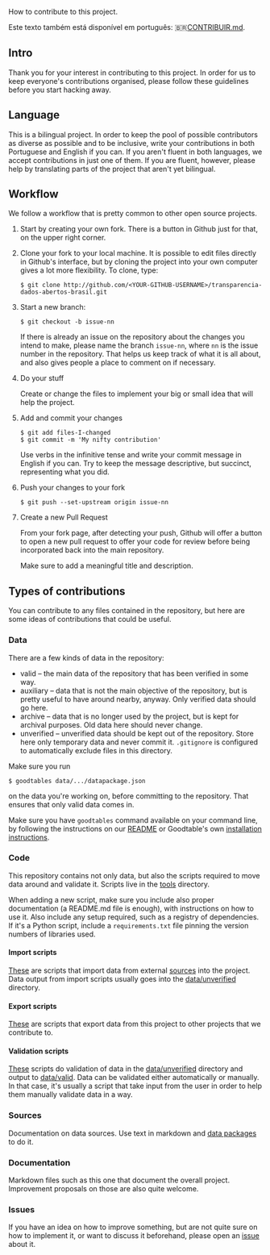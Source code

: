 How to contribute to this project.

Este texto também está disponível em português: 🇧🇷[CONTRIBUIR.md](CONTRIBUIR.md).

## Intro

Thank you for your interest in contributing to this project. In order for us
to keep everyone's contributions organised, please follow these guidelines
before you start hacking away.

## Language

This is a bilingual project. In order to keep the pool of possible
contributors as diverse as possible and to be inclusive, write your
contributions in both Portuguese and English if you can. If you aren't
fluent in both languages, we accept contributions in just one of them.
If you are fluent, however, please help by translating parts of the
project that aren't yet bilingual.

## Workflow

We follow a workflow that is pretty common to other open source projects.

1. Start by creating your own fork. There is a button in Github just for that,
   on the upper right corner.
2. Clone your fork to your local machine. It is possible to edit files
   directly in Github's interface, but by cloning the project into your own
   computer gives a lot more flexibility. To clone, type:
   
   `$ git clone http://github.com/<YOUR-GITHUB-USERNAME>/transparencia-dados-abertos-brasil.git`
3. Start a new branch:
   
   `$ git checkout -b issue-nn`
   
   If there is already an issue on the repository about the changes you
   intend to make, please name the branch `issue-nn`, where `nn` is the
   issue number in the repository. That helps us keep track of what it
   is all about, and also gives people a place to comment on if necessary.
4. Do your stuff
   
   Create or change the files to implement your big or small idea that
   will help the project.
5. Add and commit your changes

   ```
   $ git add files-I-changed
   $ git commit -m 'My nifty contribution'
   ```
   
   Use verbs in the infinitive tense and write your commit message in English
   if you can. Try to keep the message descriptive, but succinct, representing
   what you did.
6. Push your changes to your fork

   `$ git push --set-upstream origin issue-nn`
7. Create a new Pull Request

   From your fork page, after detecting your push, Github will offer a button
   to open a new pull request to offer your code for review before being
   incorporated back into the main repository.
   
   Make sure to add a meaningful title and description.

## Types of contributions

You can contribute to any files contained in the repository, but here are some
ideas of contributions that could be useful.

### Data

There are a few kinds of data in the repository:

* valid – the main data of the repository that has been verified in some way.
* auxiliary – data that is not the main objective of the repository, but is
  pretty useful to have around nearby, anyway. Only verified data should go
  here.
* archive – data that is no longer used by the project, but is kept for
  archival purposes. Old data here should never change.
* unverified – unverified data should be kept out of the repository. Store
  here only temporary data and never commit it. `.gitignore` is configured
  to automatically exclude files in this directory.

Make sure you run

```
$ goodtables data/.../datapackage.json
```

on the data you're working on, before committing to the repository. That
ensures that only valid data comes in.

Make sure you have `goodtables` command available on your command line, by
following the instructions on our [README](README.md) or Goodtable's own
[installation instructions](https://github.com/frictionlessdata/goodtables-py#installing).

### Code

This repository contains not only data, but also the scripts required to move
data around and validate it. Scripts live in the [tools](tools/) directory.

When adding a new script, make sure you include also proper documentation (a
README.md file is enough), with instructions on how to use it. Also include
any setup required, such as a registry of dependencies. If it's a Python
script, include a `requirements.txt` file pinning the version numbers of
libraries used.

#### Import scripts

[These](tools/import/) are scripts that import data from external
[sources](#sources) into the project. Data output from import scripts usually
goes into the [data/unverified](data/unverified/) directory.

#### Export scripts

[These](tools/export/) are scripts that export data from this project to other
projects that we contribute to.

#### Validation scripts

[These](tools/export/) scripts do validation of data in the
[data/unverified](data/unverified/) directory and output to
[data/valid](data/valid/). Data can be validated either automatically or
manually. In that case, it's usually a script that take input from the user in
order to help them manually validate data in a way.

### Sources

Documentation on data sources. Use text in markdown and
[data packages](https://frictionlessdata.io/specs/data-package/) to do it.

### Documentation

Markdown files such as this one that document the overall project. Improvement
proposals on those are also quite welcome.

### Issues

If you have an idea on how to improve something, but are not quite sure on how
to implement it, or want to discuss it beforehand, please open an
[issue](https://github.com/augusto-herrmann/transparencia-dados-abertos-brasil/issues) about it.

